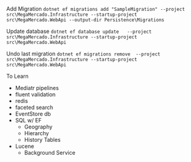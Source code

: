Add Migration
`dotnet ef migrations add "SampleMigration" --project src\MegaMercado.Infrastructure --startup-project src\MegaMercado.WebApi --output-dir Persistence\Migrations`

Update database
`dotnet ef database update   --project src\MegaMercado.Infrastructure --startup-project src\MegaMercado.WebApi`

Undo last migration
`dotnet ef migrations remove  --project src\MegaMercado.Infrastructure --startup-project src\MegaMercado.WebApi`


To Learn
- Mediatr pipelines
- fluent validation
- redis
- faceted search
- EventStore db
- SQL w/ EF
  - Geography
  - Hierarchy
  - History Tables
- Lucene
  - Background Service

